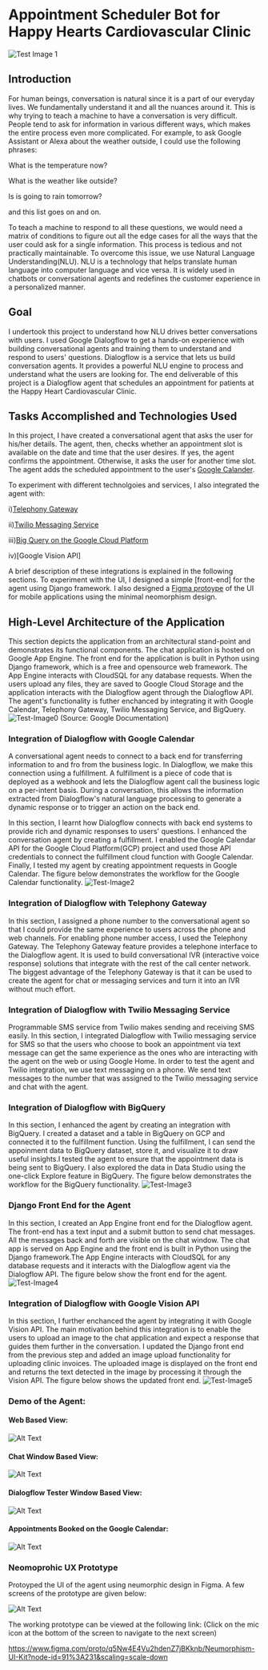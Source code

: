 # Appointment Scheduler Bot for Happy Hearts Cardiovascular Clinic

![Test Image 1](Images/logo.png)

## Introduction
For human beings, conversation is natural since it is a part of our everyday lives. We fundamentally understand it and all the nuances around it. This is why trying to teach a machine to have a conversation is very difficult. People tend to ask for information in various different ways, which makes the entire process even more complicated. For example, to ask Google Assistant or Alexa about the weather outside, I could use the following phrases:

What is the temperature now?

What is the weather like outside?

Is is going to rain tomorrow?

and this list goes on and on. 

To teach a machine to respond to all these questions, we would need a matrix of conditions to figure out all the edge cases for all the ways that the user could ask for a single information. This process is tedious and not practically maintainable. To overcome this issue, we use Natural Language Understanding(NLU). NLU is a technology that helps translate human language into computer language and vice versa. It is widely used in chatbots or conversational agents and redefines the customer experience in a personalized manner.

## Goal
I undertook this project to understand how NLU drives better conversations with users. I used Google Dialogflow to get a hands-on experience with building conversational agents and training them to understand and respond to users' questions. Dialogflow is a service that lets us build conversation agents. It provides a powerful NLU engine to process and understand what the users are looking for. The end deliverable of this project is a Dialogflow agent that schedules an appointment for patients at the Happy Heart Cardiovascular Clinic.

## Tasks Accomplished and Technologies Used
In this project, I have created a conversational agent that asks the user for his/her details. The agent, then, checks whether an appointment slot is available on the date and time that the user desires. If yes, the agent confirms the appointment. Otherwise, it asks the user for another time slot. The agent adds the scheduled appointment to the user's [Google Calander](#integration-of-dialogflow-with-google-calendar).

To experiment with different technolgoies and services, I also integrated the agent with:

i)[Telephony Gateway](#integration-of-dialogflow-with-telephony-gateway)

ii)[Twilio Messaging Service](#integration-of-dialogflow-with-twilio-messaging-service)

iii)[Big Query on the Google Cloud Platform](#integration-of-dialogflow-with-bigquery)

iv)[Google Vision API]

A brief description of these integrations is explained in the following sections. To experiment with the UI, I designed a simple [front-end] for the agent using Django framework. I also designed a [Figma protoype](#neomoprohic-ux-prototype) of the UI for mobile applications using the minimal neomorphism design. 

## High-Level Architecture of the Application
This section depicts the application from an architectural stand-point and demonstrates its functional components. The chat application is hosted on Google App Engine. The front end for the application is built in Python using Django framework, which is a free and opensource web framework. The App Engine interacts with CloudSQL for any database requests. When the users upload any files, they are saved to Google Cloud Storage and the application interacts with the Dialogflow agent through the Dialogflow API. The agent's functionality is futher enchanced by integrating it with Google Calendar, Telephony Gateway, Twilio Messaging Service, and BigQuery.
![Test-Image0](Images/architecture.png)
(Source: Google Documentation)

### Integration of Dialogflow with Google Calendar

A conversational agent needs to connect to a back end for transferring information to and fro from the business logic. In Dialogflow, we make this connection using a fulfillment. A fulfillment is a piece of code that is deployed as a webhook and lets the Dialogflow agent call the business logic on a per-intent basis. During a conversation, this allows the information extracted from Dialogflow's natural language processing to generate a dynamic response or to trigger an action on the back end. 

In this section, I learnt how Dialogflow connects with back end systems to provide rich and dynamic responses to users' questions. I enhanced the conversation agent by creating a fulfillment. I enabled the Google Calendar API for the Google Cloud Platform(GCP) project and used those API credentials to connect the fulfillment cloud function with Google Calendar. Finally, I tested my agent by creating appointment requests in Google Calendar. The figure below demonstrates the workflow for the Google Calendar functionality.
![Test-Image2](Images/test-image2.png)

### Integration of Dialogflow with Telephony Gateway

In this section, I assigned a phone number to the conversational agent so that I could provide the same experience to users across the phone and web channels. For enabling phone number access, I used the Telephony Gateway. The Telephony Gateway feature provides a telephone interface to the Dialogflow agent. It is used to build conversational IVR (interactive voice response) solutions that integrate with the rest of the call center network. The biggest advantage of the Telephony Gateway is that it can be used to create the agent for chat or messaging services and turn it into an IVR without much effort.

### Integration of Dialogflow with Twilio Messaging Service

Programmable SMS service from Twilio makes sending and receiving SMS easily. In this section, I integrated Dialogflow with Twilio messaging service for SMS so that the users who choose to book an appointment via text message can get the same experience as the ones who are interacting with the agent on the web or using Google Home. In order to test the agent and Twilio integration, we use text messaging on a phone. We send text messages to the number that was assigned to the Twilio messaging service and chat with the agent.

### Integration of Dialogflow with BigQuery

In this section, I enhanced the agent by creating an integration with BigQuery. I created a dataset and a table in BigQuery on GCP and connected it to the fulfillment function. Using the fulfillment, I can send the appoinment data to BigQuery dataset, store it, and visualize it to draw useful insights.I tested the agent to ensure that the appointment data is being sent to BigQuery. I also explored the data in Data Studio using the one-click Explore feature in BigQuery. The figure below demonstrates the workflow for the BigQuery functionality.
![Test-Image3](Images/test-image3.png)

### Django Front End for the Agent
In this section, I created an App Engine front end for the Dialogflow agent. The front-end has a text input and a submit button to send chat messages. All the messages back and forth are visible on the chat window. The chat app is served on App Engine and the front end is built in Python using the Django framework.The App Engine interacts with CloudSQL for any database requests and it interacts with the Dialogflow agent via the Dialogflow API. The figure below show the front end for the agent.
![Test-Image4](Images/chatapp.png)

### Integration of Dialogflow with Google Vision API
In this section, I further enchanced the agent by integrating it with Google Vision API. The main motivation behind this integration is to enable the users to upload an image to the chat application and expect a response that guides them further in the conversation. I updated the Django front end from the previous step and added an image upload functionality for uploading clinic invoices. The uploaded image is displayed on the front end and returns the text detected in the image by processing it through the Vision API. The figure below shows the updated front end.
![Test-Image5](Images/visionapi.png)

### Demo of the Agent:

#### Web Based View:

![Alt Text](https://media.giphy.com/media/W64Hu7Z4kboJWDmv5y/giphy.gif)


#### Chat Window Based View:

![Alt Text](https://media.giphy.com/media/hT1XJXS5UNx2VLRKun/giphy.gif)

#### Dialogflow Tester Window Based View: 

![Alt Text](Images/Img1.gif)

#### Appointments Booked on the Google Calendar:  

![Alt Text](Images/CalView.png)

### Neomoprohic UX Prototype

Protoyped the UI of the agent using neumorphic design in Figma. A few screens of the prototype are given below:

![Alt Text](Images/UI.png)

The working prototype can be viewed at the following link: (Click on the mic icon at the bottom of the screen to navigate to the next screen)

https://www.figma.com/proto/q5Nw4E4Vu2hdenZ7jBKknb/Neumorphism-UI-Kit?node-id=91%3A231&scaling=scale-down


